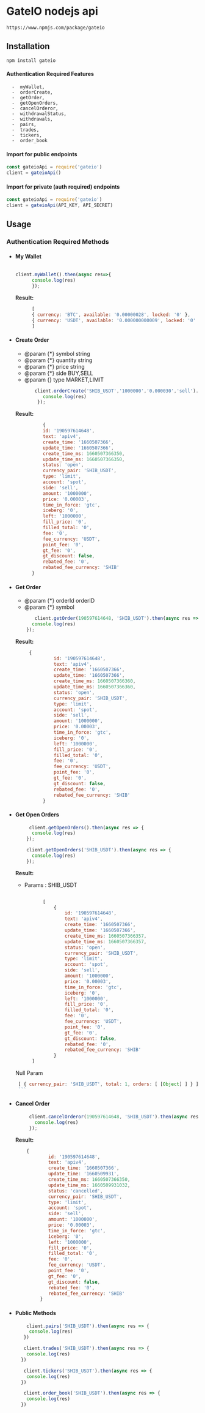 # GateIO nodejs api

```
https://www.npmjs.com/package/gateio

```


## Installation

```
npm install gateio
```


#### Authentication Required Features

      -  myWallet,
      -  orderCreate,
      -  getOrder,
      -  getOpenOrders,
      -  cancelOrderor,
      -  withdrawalStatus,
      -  withdrawals,
      -  pairs,
      -  trades,
      -  tickers,
      -  order_book


#### Import for public endpoints
```js
const gateioApi = require('gateio')
client = gateioApi()
```
#### Import for private (auth required) endpoints
```js
const gateioApi = require('gateio')
client = gateioApi(API_KEY, API_SECRET)
```
## Usage

### Authentication Required Methods
- #### My Wallet 

  ```js

  client.myWallet().then(async res=>{
        console.log(res)  
        }); 

  ```
  **Result:** 
  ```js
        [
        { currency: 'BTC', available: '0.00000028', locked: '0' },
        { currency: 'USDT', available: '0.000000000009', locked: '0' },
        ]
  ```

- #### Create Order 
  
    * @param {*} symbol  string
    * @param {*} quantity  string
    * @param {*} price  string
    * @param {*} side  BUY,SELL
    * @param {} type  MARKET,LIMIT

  ```js
         client.orderCreate('SHIB_USDT','1000000','0.000030','sell').then(async res=>{
            console.log(res)  
          });  
  ```
  **Result:** 
  ```js
            {
            id: '190597614648',
            text: 'apiv4',
            create_time: '1660507366',
            update_time: '1660507366',
            create_time_ms: 1660507366350,
            update_time_ms: 1660507366350,
            status: 'open',
            currency_pair: 'SHIB_USDT',
            type: 'limit',
            account: 'spot',
            side: 'sell',
            amount: '1000000',
            price: '0.00003',
            time_in_force: 'gtc',
            iceberg: '0',
            left: '1000000',
            fill_price: '0',
            filled_total: '0',
            fee: '0',
            fee_currency: 'USDT',
            point_fee: '0',
            gt_fee: '0',
            gt_discount: false,
            rebated_fee: '0',
            rebated_fee_currency: 'SHIB'
        }
  ```

- #### Get Order
     * @param {*} orderId  orderID
     * @param {*} symbol 

  ```js
         client.getOrder(190597614648, 'SHIB_USDT').then(async res => {
        console.log(res)
      });
  ```
  **Result:** 
  ```js
       {
                id: '190597614648',
                text: 'apiv4',
                create_time: '1660507366',
                update_time: '1660507366',
                create_time_ms: 1660507366360,
                update_time_ms: 1660507366360,
                status: 'open',
                currency_pair: 'SHIB_USDT',
                type: 'limit',
                account: 'spot',
                side: 'sell',
                amount: '1000000',
                price: '0.00003',
                time_in_force: 'gtc',
                iceberg: '0',
                left: '1000000',
                fill_price: '0',
                filled_total: '0',
                fee: '0',
                fee_currency: 'USDT',
                point_fee: '0',
                gt_fee: '0',
                gt_discount: false,
                rebated_fee: '0',
                rebated_fee_currency: 'SHIB'
            } 
  ```
- #### Get Open Orders

  ```js
       client.getOpenOrders().then(async res => {
        console.log(res)
      }); 

      client.getOpenOrders('SHIB_USDT').then(async res => {
        console.log(res)
      }); 
  ```
  **Result:**
    * Params : SHIB_USDT 
  ```js
      
            [
                {
                    id: '190597614648',
                    text: 'apiv4',
                    create_time: '1660507366',
                    update_time: '1660507366',
                    create_time_ms: 1660507366357,
                    update_time_ms: 1660507366357,
                    status: 'open',
                    currency_pair: 'SHIB_USDT',
                    type: 'limit',
                    account: 'spot',
                    side: 'sell',
                    amount: '1000000',
                    price: '0.00003',
                    time_in_force: 'gtc',
                    iceberg: '0',
                    left: '1000000',
                    fill_price: '0',
                    filled_total: '0',
                    fee: '0',
                    fee_currency: 'USDT',
                    point_fee: '0',
                    gt_fee: '0',
                    gt_discount: false,
                    rebated_fee: '0',
                    rebated_fee_currency: 'SHIB'
                }
        ]
    ```
    Null Param
     ```js
      [ { currency_pair: 'SHIB_USDT', total: 1, orders: [ [Object] ] } ]  
      ```


 - #### Cancel Order
  
   ```js
        client.cancelOrderor(190597614648, 'SHIB_USDT').then(async res => {
          console.log(res)
        });
   ```  
    **Result:** 
    ```js
        {
                id: '190597614648',
                text: 'apiv4',
                create_time: '1660507366',
                update_time: '1660509931',
                create_time_ms: 1660507366350,
                update_time_ms: 1660509931032,
                status: 'cancelled',
                currency_pair: 'SHIB_USDT',
                type: 'limit',
                account: 'spot',
                side: 'sell',
                amount: '1000000',
                price: '0.00003',
                time_in_force: 'gtc',
                iceberg: '0',
                left: '1000000',
                fill_price: '0',
                filled_total: '0',
                fee: '0',
                fee_currency: 'USDT',
                point_fee: '0',
                gt_fee: '0',
                gt_discount: false,
                rebated_fee: '0',
                rebated_fee_currency: 'SHIB'
             }
    ```
 - #### Public Methods
   
   ```js
       client.pairs('SHIB_USDT').then(async res => {
        console.log(res)
      }) 
   ```  
    ```js
       client.trades('SHIB_USDT').then(async res => {
        console.log(res)
      }) 
   ```  

    ```js
       client.tickers('SHIB_USDT').then(async res => {
        console.log(res)
      }) 
   ```  

    ```js
       client.order_book('SHIB_USDT').then(async res => {
        console.log(res)
      }) 
   ```  